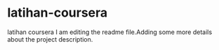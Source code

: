 # latihan-coursera
latihan coursera
I am editing the readme file.Adding some more details about the project description.
